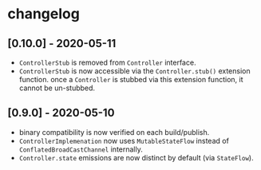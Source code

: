 # changelog

## [0.10.0] - 2020-05-11

- `ControllerStub` is removed from `Controller` interface.  
- `ControllerStub` is now accessible via the `Controller.stub()` extension function. once a `Controller` is stubbed via this extension function, it cannot be un-stubbed.

## [0.9.0] - 2020-05-10

- binary compatibility is now verified on each build/publish.
- `ControllerImplemenation` now uses `MutableStateFlow` instead of `ConflatedBroadCastChannel` internally.
- `Controller.state` emissions are now distinct by default (via `StateFlow`).
